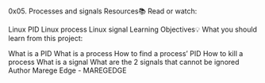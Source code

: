 0x05. Processes and signals
Resources📚
Read or watch:

Linux PID
Linux process
Linux signal
Learning Objectives💡
What you should learn from this project:

What is a PID
What is a process
How to find a process’ PID
How to kill a process
What is a signal
What are the 2 signals that cannot be ignored
Author
Marege Edge - MAREGEDGE

